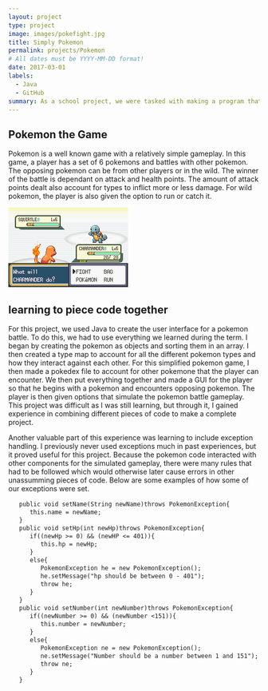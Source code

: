 ```yaml
---
layout: project
type: project
image: images/pokefight.jpg
title: Simply Pokemon
permalink: projects/Pokemon
# All dates must be YYYY-MM-DD format!
date: 2017-03-01
labels:
  - Java
  - GitHub
summary: As a school project, we were tasked with making a program that runs a basic pokemon battle gameplay scenario.
---
```

## Pokemon the Game
Pokemon is a well known game with a relatively simple gameplay. In this game, a player has a set of 6 pokemons and battles with other pokemon. The opposing pokemon can be from other players or in the wild. The winner of the battle is dependant on attack and health points. The amount of attack points dealt also account for types to inflict more or less damage. For wild pokemon, the player is also given the option to run or catch it. 

<img class="ui medium left floated image" src="../images/Pokemonbattle.png">

## learning to piece code together
For this project, we used Java to create the user interface for a pokemon battle. To do this, we had to use everything we learned during the term. I began by creating the pokemon as objects and sorting them in an array. I then created a type map to account for all the different pokemon types and how they interact against each other. For this simplified pokemon game, I then made a pokedex file to account for other pokemone that the player can encounter. We then put everything together and made a GUI for the player so that he begins with a pokemon and encounters opposing pokemon. The player is then given options that simulate the pokemon battle gameplay. This project was difficult as I was still learning, but through it, I gained experience in combining different pieces of code to make a complete project.

Another valuable part of this experience was learning to include exception handling. I previously never used exceptions much in past experiences, but it proved useful for this project. Because the pokemon code interacted with other components for the simulated gameplay, there were many rules that had to be followed which would otherwise later cause errors in other unassumming pieces of code. Below are some examples of how some of our exceptions were set.

```
   public void setName(String newName)throws PokemonException{
      this.name = newName;
   }
   public void setHp(int newHp)throws PokemonException{
      if((newHp >= 0) && (newHP <= 401)){
         this.hp = newHp;
      }
      else{
         PokemonException he = new PokemonException();
         he.setMessage("hp should be between 0 - 401");
         throw he;
      }
   }
   public void setNumber(int newNumber)throws PokemonException{
      if((newNumber >= 0) && (newNumber <151)){
         this.number = newNumber;
      }
      else{
         PokemonException ne = new PokemonException();
         ne.setMessage("Number should be a number between 1 and 151");
         throw ne;
      } 
   }
 ```
